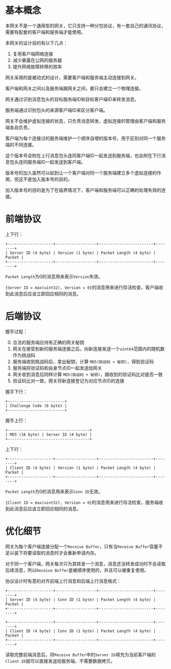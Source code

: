 基本概念
========

本网关不是一个通用型的网关，它只支持一种分包协议，有一套自己的通讯协议，需要有配套的客户端和服务端才能使用。

本网关的设计目的有以下几点：

1. 复用客户端网络连接
2. 减少暴露在公网的服务器
3. 提升网络故障转移的效率

网关采用的是被动式的设计，需要客户端和服务端主动连接到网关。

客户端和网关之间以及服务端跟网关之间，都只会建立一个物理连接。

网关通过识别消息包头的目标服务端ID和目标客户端ID来转发消息。

服务端通过识别包头的来源客户端ID来区分客户端。

网关不会维护虚拟连接的状态，只负责消息转发，虚拟连接的管理由客户端和服务端各自负责。

客户端为每个连接过的服务端维护一个顺序自增的版本号，用于区别对同一个服务端的不同连接。

这个版本号会附在上行消息包头连同客户端ID一起发送到服务端，也会附在下行消息包头连同服务端ID一起发送到客户端。

版本号的加入虽然可以起到让一个客户端对同一个服务端建立多个虚拟连接的作用，但这不是加入版本号的目的。

加入版本号的目的是为了在临界情况下，客户端和服务端可以正确的处理失效的连接。

前端协议
=======

上下行：

```
+--------------------+------------------+------------------------+--------+
| Server ID (4 byte) | Version (1 byte) | Packet Length (4 byte) | Packet |
+--------------------+------------------+------------------------+--------+
```

`Packet Length`为0的消息用来表示`Version`失效。

`{Server ID = max(uint32), Version = 0}`的消息用来进行存活检查，客户端收到此消息后应该立即回应相同的消息。

后端协议
=======

握手过程：

0. 合法的服务端应持有正确的网关秘钥
1. 网关在接受到新的服务端连接之后，向新连接发送一个`uint64`范围内的随机数作为挑战码
2. 服务端收到挑战码后，拿出秘钥，计算 `MD5(挑战码 + 秘钥)`，得到验证码
3. 服务端将验证码和自身节点ID一起发送给网关
4. 网关收到消息后同样计算 `MD5(挑战码 + 秘钥)`，跟收到的验证码比对是否一致
5. 验证码比对一致，网关将新连接登记为对应节点ID的连接

握手下行：

```
+-------------------------+
| Challenge Code (8 byte) |
+-------------------------+
```

握手上行：

```
+------------------------------------+
| MD5 (16 byte) | Server ID (4 byte) |
+------------------------------------+
```

上下行：

```
+--------------------+------------------+------------------------+--------+
| Client ID (4 byte) | Version (1 byte) | Packet Length (4 byte) | Packet |
+--------------------+------------------+------------------------+--------+
```

`Packet Length`为0的消息用来表示`Conn ID`无效。

`{Client ID = max(uint32), Version = 0}`的消息用来进行存活检查，服务端收到此消息后应该立即回应相同的消息。

优化细节
=======

网关为每个客户端连接分配一个`Receive Buffer`，只有当`Receive Buffer`容量不足以装下将要读取的消息时才会重新申请内存。

对于同一个客户端，网关每次只为其转发一个消息，消息还没转发成功时不会读取后续消息，所以`Receive Buffer`是被顺序使用的，并且可以被重复使用。

协议设计时有意的对齐前端上行消息和后端上行消息格式：

```
+--------------------+------------------+------------------------+--------+
| Server ID (4 byte) | Conn ID (1 byte) | Packet Length (4 byte) | Packet |
+--------------------+------------------+------------------------+--------+

+--------------------+------------------+------------------------+--------+
| Client ID (4 byte) | Conn ID (1 byte) | Packet Length (4 byte) | Packet |
+--------------------+------------------+------------------------+--------+
```

读取完整前端消息后，将`Receive Buffer`中的`Server ID`填充为当前客户端的`Client ID`就可以直接发送给服务端，不需要数据拷贝。
